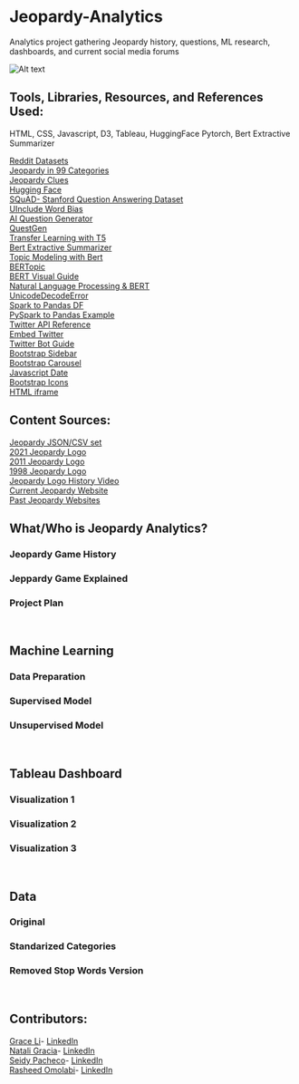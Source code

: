 # Jeopardy-Analytics
Analytics project gathering Jeopardy history, questions, ML research, dashboards, and current social media forums

![Alt text](static/assets/Jeopardy2021.png?raw=true "Logo 2021")


## Tools, Libraries, Resources, and References Used:
HTML, CSS, Javascript, D3, Tableau, HuggingFace Pytorch, Bert Extractive Summarizer

[Reddit Datasets](https://www.reddit.com/r/datasets/)
<br/>
[Jeopardy in 99 Categories](https://www.sporcle.com/games/rockgolf/analbumcover/results)
<br/>
[Jeopardy Clues](https://www.reddit.com/r/datasets/comments/cj3ipd/jeopardy_dataset_with_349000_clues/)
<br/>
[Hugging Face](https://huggingface.co/)
<br/>
[SQuAD- Stanford Question Answering Dataset](https://towardsdatascience.com/the-quick-guide-to-squad-cae08047ebee)
<br/>
[UInclude Word Bias](http://www.uinclude.com/)
<br/>
[AI Question Generator](https://github.com/KristiyanVachev/Question-Generation)
<br/>
[QuestGen](https://towardsdatascience.com/questgen-an-open-source-nlp-library-for-question-generation-algorithms-1e18067fcdc6)
<br/>
[Transfer Learning with T5](https://ai.googleblog.com/2020/02/exploring-transfer-learning-with-t5.html)
<br/>
[Bert Extractive Summarizer](https://pypi.org/project/bert-extractive-summarizer/)
<br/>
[Topic Modeling with Bert](https://towardsdatascience.com/topic-modeling-with-bert-779f7db187e6)
<br/>
[BERTopic](https://github.com/MaartenGr/BERTopic)
<br/>
[BERT Visual Guide](https://jalammar.github.io/a-visual-guide-to-using-bert-for-the-first-time/)
<br/>
[Natural Language Processing & BERT](https://jalammar.github.io/illustrated-bert/)
<br/>
[UnicodeDecodeError](https://stackoverflow.com/questions/18171739/unicodedecodeerror-when-reading-csv-file-in-pandas-with-python)
<br/>
[Spark to Pandas DF](https://stackoverflow.com/questions/50958721/convert-a-spark-dataframe-to-pandas-df)
<br/>
[PySpark to Pandas Example](https://sparkbyexamples.com/pyspark/convert-pyspark-dataframe-to-pandas/)
<br/>
[Twitter API Reference](https://docs.tweepy.org/en/latest/api.html)
<br/>
[Embed Twitter](https://help.twitter.com/en/using-twitter/embed-twitter-feed)
<br/>
[Twitter Bot Guide](https://www.instafollowers.co/blog/how-to-make-a-twitter-bot)
<br/>
[Bootstrap Sidebar](https://www.codeply.com/p/Nkp8O77PFS)
<br/>
[Bootstrap Carousel](https://stackoverflow.com/questions/28972493/bootstrap-carousel-within-a-column)
<br/>
[Javascript Date](https://developer.mozilla.org/en-US/docs/Web/JavaScript/Reference/Global_Objects/Date/Date)
<br/>
[Bootstrap Icons](https://icons.getbootstrap.com/)
<br/>
[HTML iframe](https://www.w3schools.com/tags/tag_iframe.ASP)
<br/>

## Content Sources:
[Jeopardy JSON/CSV set](https://www.reddit.com/r/datasets/comments/1uyd0t/200000_jeopardy_questions_in_a_json_file/)
<br/>
[2021 Jeopardy Logo](https://www.ohio.edu/news/2021/03/ohio-university-be-featured-jeopardy-episode)
<br/>
[2011 Jeopardy Logo](https://www.thelist.com/302141/the-truth-about-winning-jeopardy/)
<br/>
[1998 Jeopardy Logo](https://www.youtube.com/watch?v=eGtPwyaX9qE)
<br/>
[Jeopardy Logo History Video](https://www.youtube.com/watch?v=eHDbZ1LHxqY&t=1s)
<br/>
[Current Jeopardy Website](https://www.jeopardy.com/)
<br/>
[Past Jeopardy Websites](https://web.archive.org/web/20210607175450/https://www.jeopardy.com/)
<br/>

## What/Who is Jeopardy Analytics?

### Jeopardy Game History
### Jeppardy Game Explained
### Project Plan
<br/>


## Machine Learning

### Data Preparation
### Supervised Model
### Unsupervised Model
<br/>

## Tableau Dashboard

### Visualization 1
### Visualization 2
### Visualization 3
<br/>

## Data

### Original
### Standarized Categories
### Removed Stop Words Version
<br/>

## Contributors:
[Grace Li](https://github.com/Grace-Bijun-Li)- [LinkedIn](https://www.linkedin.com/in/bijun-li/)
<br/>
[Natali Gracia](https://github.com/nataligracia)- [LinkedIn](https://www.linkedin.com/in/nataligracia/)
<br/>
[Seidy Pacheco](https://github.com/seidyp)- [LinkedIn](https://www.linkedin.com/in/seidypacheco/)
<br/>
[Rasheed Omolabi](https://github.com/rashhola)- [LinkedIn](https://www.linkedin.com/in/rasheed-omolabi-5a32baa9/)
